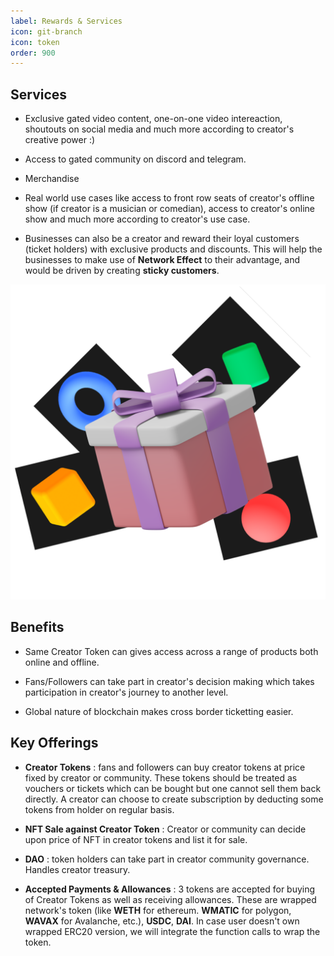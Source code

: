 ```yaml
---
label: Rewards & Services
icon: git-branch
icon: token 
order: 900
---
```


## Services
  
  - Exclusive gated video content, one-on-one video intereaction, shoutouts on social media and much more according to creator's creative power :)

  - Access to gated community on discord and telegram.
  
  - Merchandise
  
  - Real world use cases like access to front row seats of creator's offline show (if creator is a musician or comedian), access to creator's online show and much more according to creator's use case. 
  
  - Businesses can also be a creator and reward their loyal customers (ticket holders) with exclusive products and discounts. This will help the businesses to make use of **Network Effect** to their advantage, and would be driven by creating **sticky customers**.

![](../../assets/premium.svg)

## Benefits
  - Same Creator Token can gives access across a range of products both online and offline.
  
  - Fans/Followers can take part in creator's decision making which takes participation in creator's journey to another level.

  - Global nature of blockchain makes cross border ticketting easier.


## Key Offerings

   - <b>Creator Tokens</b> : fans and followers can buy creator tokens at price fixed by creator or community. These tokens should be treated as vouchers or tickets which can be bought but one cannot sell them back directly. A creator can choose to create subscription by deducting some tokens from holder on regular basis.

   - <b>NFT Sale against Creator Token</b> : Creator or community can decide upon price of NFT in creator tokens and list it for sale. 

   - <b>DAO</b> : token holders can take part in creator community governance. Handles creator treasury. 
   
   - <b>Accepted Payments & Allowances</b> : 3 tokens are accepted for buying of Creator Tokens as well as receiving allowances. These are wrapped network's token (like **WETH** for ethereum. **WMATIC** for polygon, **WAVAX** for Avalanche, etc.), **USDC**, **DAI**. In case user doesn't own wrapped ERC20 version, we will integrate the function calls to wrap the token.
